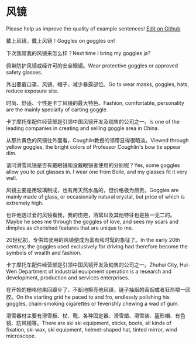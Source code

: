 # 风镜

Please help us improve the quality of example sentences! [Edit on Github](https://github.com/jiyushe/jiyu-example-sentence-source/blob/main/chinese/fengjing_1.md)

<p><span class="chinese">戴上风镜，戴上风镜！</span><span class="english">Goggles on goggles on!</span></p>

<p><span class="chinese">下次我带我的风镜来怎么样？</span><span class="english">Next time I bring my goggles ja?</span></p>

<p><span class="chinese">佩带防护风镜或经许可的安全眼镜。</span><span class="english">Wear protective goggles or approved safety glasses.</span></p>

<p><span class="chinese">外出要戴口罩、风镜、帽子，减少暴露部位。</span><span class="english">Go to wear masks, goggles, hats, reduce exposure site.</span></p>

<p><span class="chinese">时尚、舒适、个性是卡丁风镜的最大特色。</span><span class="english">Fashion, comfortable, personality are the mainly specialty of carting goggle.</span></p>

<p><span class="chinese">卡丁摩托车配件经营部是引领中国风镜开发及销售的公司之一。</span><span class="english">Is one of the leading companies in creating and selling goggle area in China.</span></p>

<p><span class="chinese">从那片黄色的风镜往外面看，Coughlin教授的领带显得很暗淡。</span><span class="english">Viewed through yellow goggles, the bright colors of Professor Coughlin's bow tie appear dim.</span></p>

<p><span class="chinese">请问滑雪风镜是否有戴眼镜和没戴眼镜者使用的分别呢？</span><span class="english">Yes, some goggles allow you to put glasses in. I wear one from Bolle, and my glasses fit it very well.</span></p>

<p><span class="chinese">风镜主要是用玻璃制成，也有用天然水晶的，但价格极为昂贵。</span><span class="english">Goggles are mainly made of glass, or occasionally natural crystal, but price of which is extremely high.</span></p>

<p><span class="chinese">也许他透过爱的风镜看我，我的伤疤，酒窝以及其他特征也是独一无二的。</span><span class="english">Maybe he sees me through the goggles of love, and sees my scars and dimples as cherished features that are unique to me.</span></p>

<p><span class="chinese">20世纪初，专供驾驶用的风镜便成为富有和时髦的象征了。</span><span class="english">In the early 20th century, the goggles used exclusively for driving had therefore become the symbols of wealth and fashion.</span></p>

<p><span class="chinese">卡丁摩托车配件经营部是引领中国风镜开发及销售的公司之一。</span><span class="english">Zhuhai City, Hui-Wen Department of industrial equipment operation is a research and development, production and services enterprises.</span></p>

<p><span class="chinese">在开始的栅格他来回踱步了，不断地擦亮他风镜，链子抽烟的香烟或者狂热嚼一团胶。</span><span class="english">On the starting grid he paced to and fro, endlessly polishing his goggles, chain-smoking cigarettes or feverishly chewing a wad of gum.</span></p>

<p><span class="chinese">滑雪器材主要有滑雪板、杖、靴、各种固定器、滑雪蜡、滑雪装、盔形帽、有色镜、防风镜等。</span><span class="english">There are ski ski equipment, sticks, boots, all kinds of fixation, ski wax, ski equipment, helmet-shaped hat, tinted mirror, wind microscope.</span></p>

